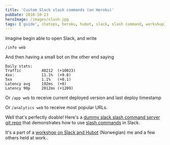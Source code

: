 ```yaml
---
title: 'Custom Slack slash commands (on Heroku)'
pubDate: 2016-10-23
heroImage: /images/slash.jpg
tags: ['guide', chatops, heroku, hubot, slack, slash command, workshop]
---
```


Imagine begin able to open Slack, and write

```
/info web
```

And then having a small bot on the other end saying

```
Daily stats:
Traffic         48212  (+10023)
4xx:            11.1%  (+9.8)
5xx             1.1%   (+0.1)
Latency avg     192ms  (+8)
Latency 90p     2012ms (+1209)
```

Or `/app web` to receive current deployed version and last deploy timestamp

Or `/analytics web` to receive most popular URLs.

Well that's perfectly doable! Here's a [dummy slack slash command server git repo](https://github.com/tomfa/slack-slash-commands) that demonstrates how to use [slash commands](https://api.slack.com/slash-commands) in Slack.

It's a part of a [workshop on Slack and Hubot](https://github.com/bekk/chatops-workshop) (Norwegian) me and a few others held at work..
